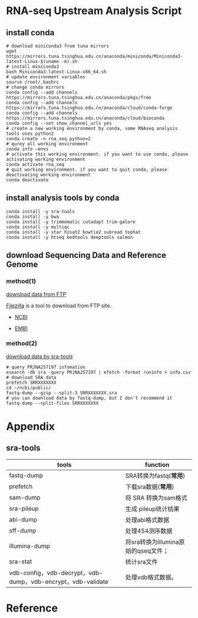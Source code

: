 # RNA-seq Upstream Analysis Script
## install conda
```shell
# download miniconda3 from tuna mirrors
wget https://mirrors.tuna.tsinghua.edu.cn/anaconda/miniconda/Miniconda3-latest-Linux-$(uname -m).sh
# install miniconda3
bash Miniconda3-latest-Linux-x86_64.sh
# update environment variables
source /root/.bashrc
# change conda mirrors
conda config --add channels https://mirrors.tuna.tsinghua.edu.cn/anaconda/pkgs/free
conda config --add channels https://mirrors.tuna.tsinghua.edu.cn/anaconda/cloud/conda-forge
conda config --add channels https://mirrors.tuna.tsinghua.edu.cn/anaconda/cloud/bioconda
conda config --set show_channel_urls yes
# create a new working environment by conda, some RNAseq analysis tools uses python2
conda create -n rna_seq python=2
# qurey all working environment
conda info —envs
# activate this working environment. if you want to use conda, please activating working environment
conda activate rna_seq
# quit working environment. if you want to quit conda, please deactivating working environment
conda deactivate
```
## install analysis tools by conda
```shell
conda install -y sra-tools
conda install -y bwa
conda install -y trimmomatic cutadapt trim-galore
conda install -y multiqc
conda install -y star hisat2 bowtie2 subread tophat
conda install -y htseq bedtools deeptools salmon
```
## download Sequencing Data and Reference Genome
### method(1)
[download data from FTP][1]

[Filezilla](https://filezilla-project.org/) is a tool to download from FTP site.

* [NCBI](ftp://ftp.ncbi.nlm.nih.gov)

* [EMBI](ftp://ftp.ensembl.org/pub)

### method(2)
[download data by sra-tools][2]

```shell
# query PRJNA257197 infomation
esearch -db sra -query PRJNA257197 | efetch -format runinfo > info.csv
# download SRA data
prefetch SRRXXXXXXX
cd ~/ncbi/public/
fastq-dump --gzip --split-3 SRRXXXXXXX.sra
# you can download data by fastq-dump, but I don't recommend it
fastq-dump --split-files SRRXXXXXXX
```












# Appendix
## sra-tools
tools | function
-|-
fastq-dump | SRA转换为fastq(**常用**)
prefetch | 下载sra数据(**常用**)
sam-dump | 将 SRA 转换为sam格式
sra-pileup | 生成 pileup统计结果
abi-dump | 处理abi格式数据
sff-dump | 处理454测序数据
illumina-dump | 将sra转换为illumina原始的qseq文件；
sra-stat | 统计sra文件
vdb-config，vdb-decrypt，vdb-dump，vdb-encrypt，vdb-validate | 处理vdb格式数据。

# Reference
[1]: https://mp.weixin.qq.com/s?__biz=MzI2MjA1MDQxMg==&mid=2649708801&idx=1&sn=ad33d5befa01abf95ac2fc75cd508d11&chksm=f24afe02c53d7714dc948196ad4a8a53729e68bf8f0ad387b5d2872d8302d8567827e06ca0e4&scene=21#wechat_redirect/
[2]: https://mp.weixin.qq.com/s?__biz=MzI2MjA1MDQxMg==&mid=2649708833&idx=1&sn=2d294025c37e0b963d1c8ed00490a9c6&chksm=f24afe22c53d7734c394c748177db7d6cb4fde8a5957937b24d31122ea1cb7122e8702cbdcc1&scene=21#wechat_redirect
